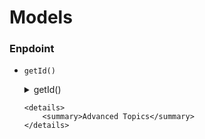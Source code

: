 # Models 



### Enpdoint

- `getId()`

  <details>
      <summary>getId()</summary>
    	<div>
     		This uniquly identifies a gRPC endpoint. 
        e.g.
  			Enpoint for function described in below prototype would be `greet.Greeter.SayHello`
        ```protobuf
        syntax = "proto3";
        package greet;
          service Greeter {
            rpc SayHello (HelloRequest) returns (HelloReply);
          }

          message HelloRequest {
            string name = 1;
          }
        
          message HelloReply {
            string message = 1;
          }
        
        ```
      
      </div>
  </details>

  ```
  <details>
      <summary>Advanced Topics</summary>
  </details>
  ```
